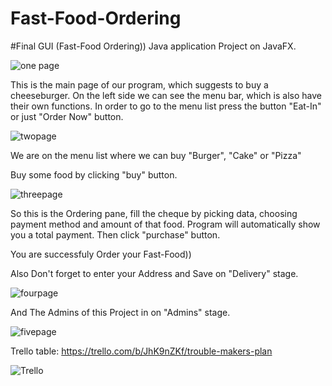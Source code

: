 # Fast-Food-Ordering
#Final  GUI (Fast-Food Ordering)) Java application Project on JavaFX.


![one page](https://user-images.githubusercontent.com/73636880/117566328-e87e9880-b0d7-11eb-911f-355c8eb465e5.PNG)

This is the main page of our program, which suggests to buy a cheeseburger.
On the left side we can see the menu bar, which is also have their own functions.
In order to go to the menu list press the button "Eat-In" or just "Order Now" button.

![twopage](https://user-images.githubusercontent.com/73636880/117566484-9f7b1400-b0d8-11eb-8b99-d54d543c943f.PNG)

We are on the menu list where we can buy "Burger", "Cake" or "Pizza"

Buy some food by clicking "buy" button.

![threepage](https://user-images.githubusercontent.com/73636880/117566584-465fb000-b0d9-11eb-91d9-27105474e85b.PNG)

So this is the Ordering pane, fill the cheque by picking data, choosing payment method and amount of that food.
Program will automatically show you a total payment.
Then click "purchase" button.

You are successfuly Order your Fast-Food))

Also Don't forget to enter your Address and Save on "Delivery" stage.

![fourpage](https://user-images.githubusercontent.com/73636880/117566757-62b01c80-b0da-11eb-928b-5dc4849f9d78.PNG)

And The Admins of this Project in on "Admins" stage.

![fivepage](https://user-images.githubusercontent.com/73636880/117567135-72c8fb80-b0dc-11eb-8e18-1a59b1908de3.PNG)

Trello table:
https://trello.com/b/JhK9nZKf/trouble-makers-plan

![Trello](https://user-images.githubusercontent.com/73636880/117579801-5f3a8680-b116-11eb-8ea8-2f820cbb4edc.PNG)

